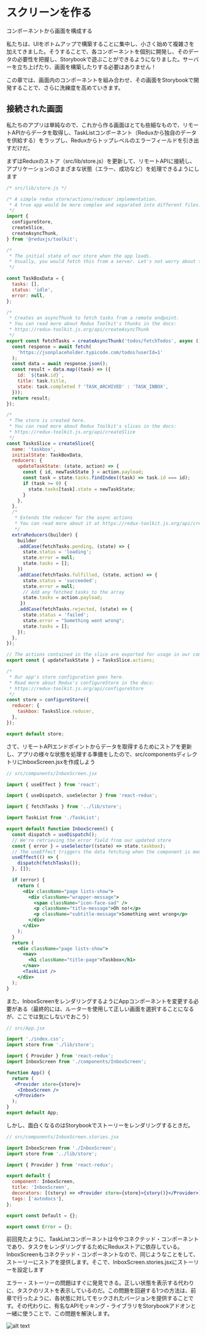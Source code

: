 # スクリーンを作る
コンポーネントから画面を構成する

私たちは、UIをボトムアップで構築することに集中し、小さく始めて複雑さを加えてきました。そうすることで、各コンポーネントを個別に開発し、そのデータの必要性を把握し、Storybookで遊ぶことができるようになりました。サーバーを立ち上げたり、画面を構築したりする必要はありません！

この章では、画面内のコンポーネントを組み合わせ、その画面をStorybookで開発することで、さらに洗練度を高めていきます。

## 接続された画面
私たちのアプリは単純なので、これから作る画面はとても些細なもので、リモートAPIからデータを取得し、TaskListコンポーネント（Reduxから独自のデータを供給する）をラップし、Reduxからトップレベルのエラーフィールドを引き出すだけだ。

まずはReduxのストア（src/lib/store.js）を更新して、リモートAPIに接続し、アプリケーションのさまざまな状態（エラー、成功など）を処理できるようにします

```javascript
/* src/lib/store.js */

/* A simple redux store/actions/reducer implementation.
 * A true app would be more complex and separated into different files.
 */
import {
  configureStore,
  createSlice,
  createAsyncThunk,
} from '@reduxjs/toolkit';

/*
 * The initial state of our store when the app loads.
 * Usually, you would fetch this from a server. Let's not worry about that now
 */

const TaskBoxData = {
  tasks: [],
  status: 'idle',
  error: null,
};

/*
 * Creates an asyncThunk to fetch tasks from a remote endpoint.
 * You can read more about Redux Toolkit's thunks in the docs:
 * https://redux-toolkit.js.org/api/createAsyncThunk
 */
export const fetchTasks = createAsyncThunk('todos/fetchTodos', async () => {
  const response = await fetch(
    'https://jsonplaceholder.typicode.com/todos?userId=1'
  );
  const data = await response.json();
  const result = data.map((task) => ({
    id: `${task.id}`,
    title: task.title,
    state: task.completed ? 'TASK_ARCHIVED' : 'TASK_INBOX',
  }));
  return result;
});

/*
 * The store is created here.
 * You can read more about Redux Toolkit's slices in the docs:
 * https://redux-toolkit.js.org/api/createSlice
 */
const TasksSlice = createSlice({
  name: 'taskbox',
  initialState: TaskBoxData,
  reducers: {
    updateTaskState: (state, action) => {
      const { id, newTaskState } = action.payload;
      const task = state.tasks.findIndex((task) => task.id === id);
      if (task >= 0) {
        state.tasks[task].state = newTaskState;
      }
    },
  },
  /*
   * Extends the reducer for the async actions
   * You can read more about it at https://redux-toolkit.js.org/api/createAsyncThunk
   */
  extraReducers(builder) {
    builder
    .addCase(fetchTasks.pending, (state) => {
      state.status = 'loading';
      state.error = null;
      state.tasks = [];
    })
    .addCase(fetchTasks.fulfilled, (state, action) => {
      state.status = 'succeeded';
      state.error = null;
      // Add any fetched tasks to the array
      state.tasks = action.payload;
     })
    .addCase(fetchTasks.rejected, (state) => {
      state.status = 'failed';
      state.error = "Something went wrong";
      state.tasks = [];
    });
  },
});

// The actions contained in the slice are exported for usage in our components
export const { updateTaskState } = TasksSlice.actions;

/*
 * Our app's store configuration goes here.
 * Read more about Redux's configureStore in the docs:
 * https://redux-toolkit.js.org/api/configureStore
 */
const store = configureStore({
  reducer: {
    taskbox: TasksSlice.reducer,
  },
});

export default store;
```

さて、リモートAPIエンドポイントからデータを取得するためにストアを更新し、アプリの様々な状態を処理する準備をしたので、src/componentsディレクトリにInboxScreen.jsxを作成しよう

```jsx
// src/components/InboxScreen.jsx

import { useEffect } from 'react';

import { useDispatch, useSelector } from 'react-redux';

import { fetchTasks } from '../lib/store';

import TaskList from './TaskList';

export default function InboxScreen() {
  const dispatch = useDispatch();
  // We're retrieving the error field from our updated store
  const { error } = useSelector((state) => state.taskbox);
  // The useEffect triggers the data fetching when the component is mounted
  useEffect(() => {
    dispatch(fetchTasks());
  }, []);

  if (error) {
    return (
      <div className="page lists-show">
        <div className="wrapper-message">
          <span className="icon-face-sad" />
          <p className="title-message">Oh no!</p>
          <p className="subtitle-message">Something went wrong</p>
        </div>
      </div>
    );
  }
  return (
    <div className="page lists-show">
      <nav>
        <h1 className="title-page">Taskbox</h1>
      </nav>
      <TaskList />
    </div>
  );
}
```

また、InboxScreenをレンダリングするようにAppコンポーネントを変更する必要がある（最終的には、ルーターを使用して正しい画面を選択することになるが、ここでは気にしないでおこう）

```jsx
// src/App.jsx

import './index.css';
import store from './lib/store';

import { Provider } from 'react-redux';
import InboxScreen from './components/InboxScreen';

function App() {
  return (
   <Provider store={store}>
    <InboxScreen />
   </Provider>
  );
}
export default App;
```

しかし、面白くなるのはStorybookでストーリーをレンダリングするときだ。

```jsx
// src/components/InboxScreen.stories.jsx

import InboxScreen from './InboxScreen';
import store from '../lib/store';

import { Provider } from 'react-redux';

export default {
  component: InboxScreen,
  title: 'InboxScreen',
  decorators: [(story) => <Provider store={store}>{story()}</Provider>],
  tags: ['autodocs'],
};

export const Default = {};

export const Error = {};
```

前回見たように、TaskListコンポーネントは今やコネクテッド・コンポーネントであり、タスクをレンダリングするためにReduxストアに依存している。InboxScreenもコネクテッド・コンポーネントなので、同じようなことをして、ストーリーにストアを提供します。そこで、InboxScreen.stories.jsxにストーリーを設定します

エラー・ストーリーの問題はすぐに発見できる。正しい状態を表示する代わりに、タスクのリストを表示しているのだ。この問題を回避する1つの方法は、前章で行ったように、各状態に対してモックされたバージョンを提供することです。その代わりに、有名なAPIモッキング・ライブラリをStorybookアドオンと一緒に使うことで、この問題を解決します。

![alt text](../images/image7.png)
